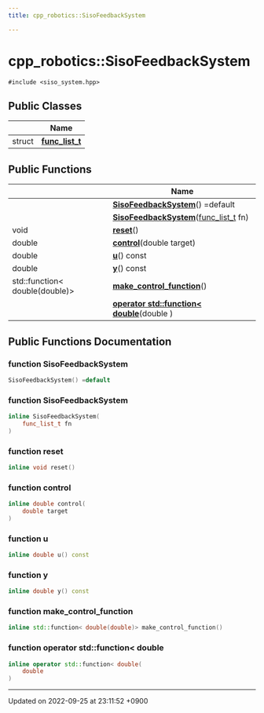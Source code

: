 ```yaml
---
title: cpp_robotics::SisoFeedbackSystem

---
```


# cpp_robotics::SisoFeedbackSystem






`#include <siso_system.hpp>`

## Public Classes

|                | Name           |
| -------------- | -------------- |
| struct | **[func_list_t](/cpp_robotics_core/doxybook/Classes/structcpp__robotics_1_1SisoFeedbackSystem_1_1func__list__t/)**  |

## Public Functions

|                | Name           |
| -------------- | -------------- |
| | **[SisoFeedbackSystem](/cpp_robotics_core/doxybook/Classes/classcpp__robotics_1_1SisoFeedbackSystem/#function-sisofeedbacksystem)**() =default |
| | **[SisoFeedbackSystem](/cpp_robotics_core/doxybook/Classes/classcpp__robotics_1_1SisoFeedbackSystem/#function-sisofeedbacksystem)**([func_list_t](/cpp_robotics_core/doxybook/Classes/structcpp__robotics_1_1SisoFeedbackSystem_1_1func__list__t/) fn) |
| void | **[reset](/cpp_robotics_core/doxybook/Classes/classcpp__robotics_1_1SisoFeedbackSystem/#function-reset)**() |
| double | **[control](/cpp_robotics_core/doxybook/Classes/classcpp__robotics_1_1SisoFeedbackSystem/#function-control)**(double target) |
| double | **[u](/cpp_robotics_core/doxybook/Classes/classcpp__robotics_1_1SisoFeedbackSystem/#function-u)**() const |
| double | **[y](/cpp_robotics_core/doxybook/Classes/classcpp__robotics_1_1SisoFeedbackSystem/#function-y)**() const |
| std::function< double(double)> | **[make_control_function](/cpp_robotics_core/doxybook/Classes/classcpp__robotics_1_1SisoFeedbackSystem/#function-make-control-function)**() |
| | **[operator std::function< double](/cpp_robotics_core/doxybook/Classes/classcpp__robotics_1_1SisoFeedbackSystem/#function-operator-stdfunction<-double)**(double ) |

## Public Functions Documentation

### function SisoFeedbackSystem

```cpp
SisoFeedbackSystem() =default
```


### function SisoFeedbackSystem

```cpp
inline SisoFeedbackSystem(
    func_list_t fn
)
```


### function reset

```cpp
inline void reset()
```


### function control

```cpp
inline double control(
    double target
)
```


### function u

```cpp
inline double u() const
```


### function y

```cpp
inline double y() const
```


### function make_control_function

```cpp
inline std::function< double(double)> make_control_function()
```


### function operator std::function< double

```cpp
inline operator std::function< double(
    double 
)
```


-------------------------------

Updated on 2022-09-25 at 23:11:52 +0900